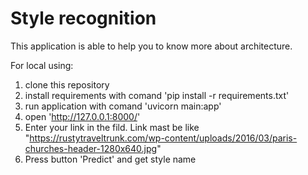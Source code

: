 # Style recognition

This application is able to help you to know more about architecture.

For local using:

1. clone this repository
2. install requirements with comand 'pip install -r requirements.txt'
3. run application with comand 'uvicorn main:app'
4. open 'http://127.0.0.1:8000/'
5. Enter your link in the fild. Link mast be like "https://rustytraveltrunk.com/wp-content/uploads/2016/03/paris-churches-header-1280x640.jpg"
6. Press button 'Predict' and get style name
